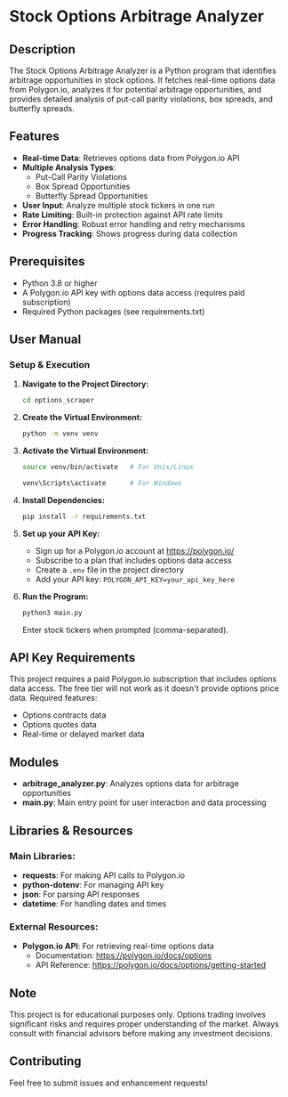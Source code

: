 # Stock Options Arbitrage Analyzer

## Description
The Stock Options Arbitrage Analyzer is a Python program that identifies arbitrage opportunities in stock options. It fetches real-time options data from Polygon.io, analyzes it for potential arbitrage opportunities, and provides detailed analysis of put-call parity violations, box spreads, and butterfly spreads.

## Features

- **Real-time Data**: Retrieves options data from Polygon.io API
- **Multiple Analysis Types**:
  - Put-Call Parity Violations
  - Box Spread Opportunities
  - Butterfly Spread Opportunities
- **User Input**: Analyze multiple stock tickers in one run
- **Rate Limiting**: Built-in protection against API rate limits
- **Error Handling**: Robust error handling and retry mechanisms
- **Progress Tracking**: Shows progress during data collection


## Prerequisites
- Python 3.8 or higher
- A Polygon.io API key with options data access (requires paid subscription)
- Required Python packages (see requirements.txt)

## User Manual

### Setup & Execution
1. **Navigate to the Project Directory:**
   ```bash
   cd options_scraper
   ```

2. **Create the Virtual Environment:**
   ```bash
   python -m venv venv
   ```

3. **Activate the Virtual Environment:**
   ```bash
   source venv/bin/activate   # For Unix/Linux
   ```
   ```bash
   venv\Scripts\activate      # For Windows
   ```

4. **Install Dependencies:**
   ```bash
   pip install -r requirements.txt
   ```

5. **Set up your API Key:**
   - Sign up for a Polygon.io account at https://polygon.io/
   - Subscribe to a plan that includes options data access
   - Create a `.env` file in the project directory
   - Add your API key: `POLYGON_API_KEY=your_api_key_here`

6. **Run the Program:**
   ```bash
   python3 main.py
   ```
   Enter stock tickers when prompted (comma-separated).

## API Key Requirements
This project requires a paid Polygon.io subscription that includes options data access. The free tier will not work as it doesn't provide options price data. Required features:
- Options contracts data
- Options quotes data
- Real-time or delayed market data

## Modules

- **arbitrage_analyzer.py**: Analyzes options data for arbitrage opportunities
- **main.py**: Main entry point for user interaction and data processing


## Libraries & Resources
### Main Libraries:
- **requests**: For making API calls to Polygon.io
- **python-dotenv**: For managing API key
- **json**: For parsing API responses
- **datetime**: For handling dates and times

### External Resources:
- **Polygon.io API**: For retrieving real-time options data
  - Documentation: https://polygon.io/docs/options
  - API Reference: https://polygon.io/docs/options/getting-started

## Note
This project is for educational purposes only. Options trading involves significant risks and requires proper understanding of the market. Always consult with financial advisors before making any investment decisions.

## Contributing
Feel free to submit issues and enhancement requests!
